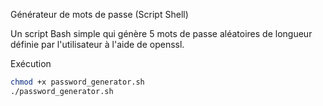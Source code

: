 Générateur de mots de passe (Script Shell)

Un script Bash simple qui génère 5 mots de passe aléatoires de longueur définie par l'utilisateur à l'aide de openssl.

Exécution

```bash
chmod +x password_generator.sh
./password_generator.sh
